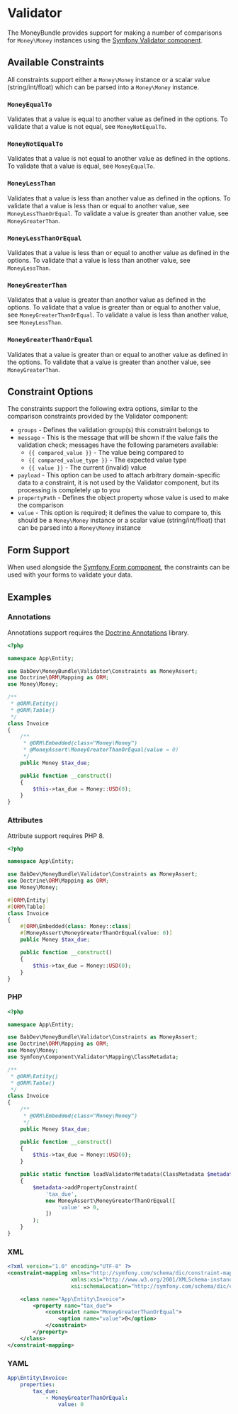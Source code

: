 # Validator

The MoneyBundle provides support for making a number of comparisons for `Money\Money` instances using the [Symfony Validator component](https://symfony.com/doc/current/components/validator.html).

## Available Constraints

All constraints support either a `Money\Money` instance or a scalar value (string/int/float) which can be parsed into a `Money\Money` instance.

### `MoneyEqualTo`

Validates that a value is equal to another value as defined in the options. To validate that a value is not equal, see `MoneyNotEqualTo`.

### `MoneyNotEqualTo`

Validates that a value is not equal to another value as defined in the options. To validate that a value is equal, see `MoneyEqualTo`.

### `MoneyLessThan`

Validates that a value is less than another value as defined in the options. To validate that a value is less than or equal to another value, see `MoneyLessThanOrEqual`. To validate a value is greater than another value, see `MoneyGreaterThan`.

### `MoneyLessThanOrEqual`

Validates that a value is less than or equal to another value as defined in the options. To validate that a value is less than another value, see `MoneyLessThan`.

### `MoneyGreaterThan`

Validates that a value is greater than another value as defined in the options. To validate that a value is greater than or equal to another value, see `MoneyGreaterThanOrEqual`. To validate a value is less than another value, see `MoneyLessThan`.

### `MoneyGreaterThanOrEqual`

Validates that a value is greater than or equal to another value as defined in the options. To validate that a value is greater than another value, see `MoneyGreaterThan`.

## Constraint Options

The constraints support the following extra options, similar to the comparison constraints provided by the Validator component:

- `groups` - Defines the validation group(s) this constraint belongs to
- `message` - This is the message that will be shown if the value fails the validation check; messages have the following parameters available:
    - `{{ compared_value }}` - The value being compared to
    - `{{ compared_value_type }}` - The expected value type
    - `{{ value }}` - The current (invalid) value
- `payload` - This option can be used to attach arbitrary domain-specific data to a constraint, it is not used by the Validator component, but its processing is completely up to you
- `propertyPath` - Defines the object property whose value is used to make the comparison
- `value` - This option is required; it defines the value to compare to, this should be a `Money\Money` instance or a scalar value (string/int/float) that can be parsed into a `Money\Money` instance

## Form Support

When used alongside the [Symfony Form component](https://symfony.com/doc/current/components/form.html), the constraints can be used with your forms to validate your data.

## Examples

### Annotations

<div class="docs-note">Annotations support requires the <a href="https://www.doctrine-project.org/projects/annotations.html">Doctrine Annotations</a> library.</div>

```php
<?php

namespace App\Entity;

use BabDev\MoneyBundle\Validator\Constraints as MoneyAssert;
use Doctrine\ORM\Mapping as ORM;
use Money\Money;

/**
 * @ORM\Entity()
 * @ORM\Table()
 */
class Invoice
{
    /**
     * @ORM\Embedded(class="Money\Money")
     * @MoneyAssert\MoneyGreaterThanOrEqual(value = 0)
     */
    public Money $tax_due;

    public function __construct()
    {
        $this->tax_due = Money::USD(0);
    }
}
```

### Attributes

<div class="docs-note">Attribute support requires PHP 8.</div>

```php
<?php

namespace App\Entity;

use BabDev\MoneyBundle\Validator\Constraints as MoneyAssert;
use Doctrine\ORM\Mapping as ORM;
use Money\Money;

#[ORM\Entity]
#[ORM\Table]
class Invoice
{
    #[ORM\Embedded(class: Money::class]
    #[MoneyAssert\MoneyGreaterThanOrEqual(value: 0)]
    public Money $tax_due;

    public function __construct()
    {
        $this->tax_due = Money::USD(0);
    }
}
```

### PHP

```php
<?php

namespace App\Entity;

use BabDev\MoneyBundle\Validator\Constraints as MoneyAssert;
use Doctrine\ORM\Mapping as ORM;
use Money\Money;
use Symfony\Component\Validator\Mapping\ClassMetadata;

/**
 * @ORM\Entity()
 * @ORM\Table()
 */
class Invoice
{
    /**
     * @ORM\Embedded(class="Money\Money")
     */
    public Money $tax_due;

    public function __construct()
    {
        $this->tax_due = Money::USD(0);
    }

    public static function loadValidatorMetadata(ClassMetadata $metadata)
    {
        $metadata->addPropertyConstraint(
            'tax_due',
            new MoneyAssert\MoneyGreaterThanOrEqual([
                'value' => 0,
            ])
        );
    }
}
```

### XML

```xml
<?xml version="1.0" encoding="UTF-8" ?>
<constraint-mapping xmlns="http://symfony.com/schema/dic/constraint-mapping"
                    xmlns:xsi="http://www.w3.org/2001/XMLSchema-instance"
                    xsi:schemaLocation="http://symfony.com/schema/dic/constraint-mapping https://symfony.com/schema/dic/constraint-mapping/constraint-mapping-1.0.xsd">

    <class name="App\Entity\Invoice">
        <property name="tax_due">
            <constraint name="MoneyGreaterThanOrEqual">
                <option name="value">0</option>
            </constraint>
        </property>
    </class>
</constraint-mapping>
```

### YAML

```yaml
App\Entity\Invoice:
    properties:
        tax_due:
            - MoneyGreaterThanOrEqual:
                value: 0
```
